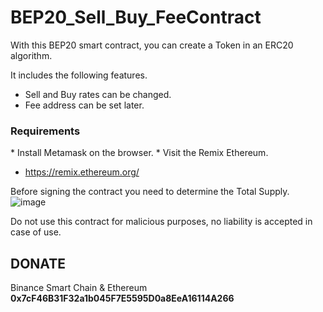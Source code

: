 # BEP20_Sell_Buy_FeeContract
With this BEP20 smart contract, you can create a Token in an ERC20 algorithm.  

It includes the following features.
* Sell and Buy rates can be changed. 
* Fee address can be set later.  

<h3>Requirements</h3>
 * Install Metamask on the browser.
 * Visit the Remix Ethereum.
 
- https://remix.ethereum.org/<br>

Before signing the contract you need to determine the Total Supply.<br>
![image](https://user-images.githubusercontent.com/44619951/228122720-3fff8e4c-c01c-4f14-b6b0-4644bee3256e.png)


Do not use this contract for malicious purposes, no liability is accepted in case of use.


<h2>DONATE</h2>
Binance Smart Chain & Ethereum<br>
<b>0x7cF46B31F32a1b045F7E5595D0a8EeA16114A266</b>
